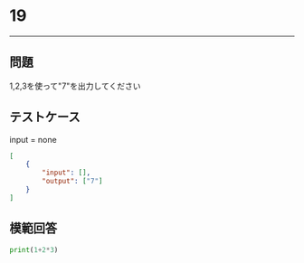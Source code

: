 # 19

---
## 問題

1,2,3を使って"7"を出力してください
## テストケース
input = none
```json
[
	{
		"input": [],
		"output": ["7"]
  	}
]
```

## 模範回答
```python
print(1+2*3)
```